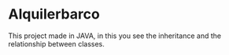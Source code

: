 # Alquilerbarco
This project made in JAVA, in this you see the inheritance and the relationship between classes.

